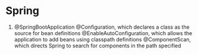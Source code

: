 # Spring
1. @SpringBootApplication 
  @Configuration, which declares a class as the source for bean definitions
  @EnableAutoConfiguration, which allows the application to add beans using classpath definitions
  @ComponentScan, which directs Spring to search for components in the path specified
